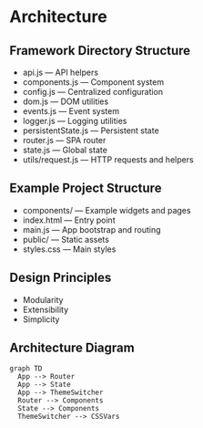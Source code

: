 # Architecture

## Framework Directory Structure

- api.js — API helpers
- components.js — Component system
- config.js — Centralized configuration
- dom.js — DOM utilities
- events.js — Event system
- logger.js — Logging utilities
- persistentState.js — Persistent state
- router.js — SPA router
- state.js — Global state
- utils/request.js — HTTP requests and helpers

## Example Project Structure

- components/ — Example widgets and pages
- index.html — Entry point
- main.js — App bootstrap and routing
- public/ — Static assets
- styles.css — Main styles

## Design Principles
- Modularity
- Extensibility
- Simplicity

## Architecture Diagram

```mermaid
graph TD
  App --> Router
  App --> State
  App --> ThemeSwitcher
  Router --> Components
  State --> Components
  ThemeSwitcher --> CSSVars
``` 